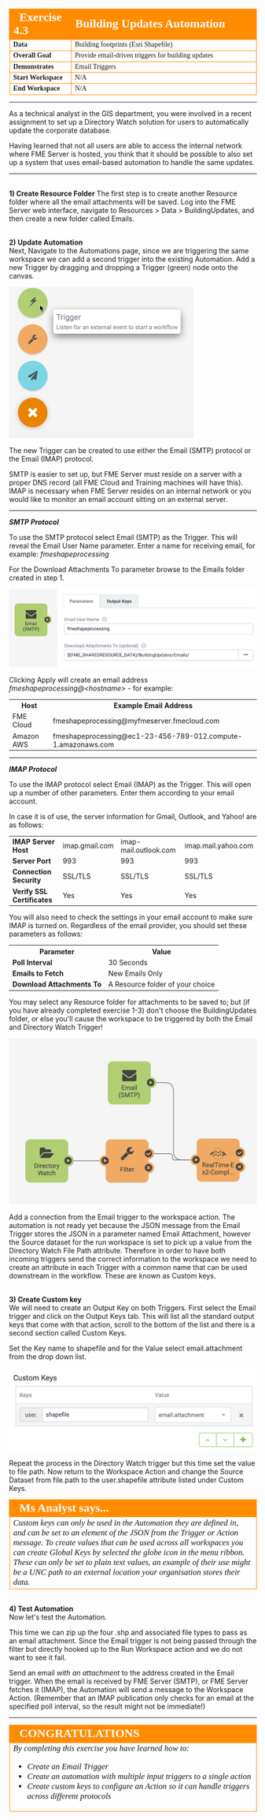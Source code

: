 <!--Instructor Notes-->

<!--Exercise Section-->


<table style="border-spacing: 0px;border-collapse: collapse;font-family:serif">
<tr>
<td width=25% style="vertical-align:middle;background-color:darkorange;border: 2px solid darkorange">
<i class="fa fa-cogs fa-lg fa-pull-left fa-fw" style="color:white;padding-right: 12px;vertical-align:text-top"></i>
<span style="color:white;font-size:x-large;font-weight: bold">Exercise 4.3</span>
</td>
<td style="border: 2px solid darkorange;background-color:darkorange;color:white">
<span style="color:white;font-size:x-large;font-weight: bold">Building Updates Automation</span>
</td>
</tr>

<tr>
<td style="border: 1px solid darkorange; font-weight: bold">Data</td>
<td style="border: 1px solid darkorange">Building footprints (Esri Shapefile)</td>
</tr>

<tr>
<td style="border: 1px solid darkorange; font-weight: bold">Overall Goal</td>
<td style="border: 1px solid darkorange">Provide email-driven triggers for building updates</td>
</tr>

<tr>
<td style="border: 1px solid darkorange; font-weight: bold">Demonstrates</td>
<td style="border: 1px solid darkorange">Email Triggers</td>
</tr>

<tr>
<td style="border: 1px solid darkorange; font-weight: bold">Start Workspace</td>
<td style="border: 1px solid darkorange">N/A</td>
</tr>

<tr>
<td style="border: 1px solid darkorange; font-weight: bold">End Workspace</td>
<td style="border: 1px solid darkorange">N/A</td>
</tr>

</table>

---

As a technical analyst in the GIS department, you were involved in a recent assignment to set up a Directory Watch solution for users to automatically update the corporate database.

Having learned that not all users are able to access the internal network where FME Server is hosted, you think that it should be possible to also set up a system that uses email-based automation to handle the same updates.

---

<br>**1) Create Resource Folder**
The first step is to create another Resource folder where all the email attachments will be saved. Log into the FME Server web interface, navigate to Resources > Data > BuildingUpdates, and then create a new folder called Emails.

<br>**2) Update Automation**
<br>Next, Navigate to the Automations page, since we are triggering the same workspace we can add a second trigger into the existing Automation. Add a new Trigger by dragging and dropping a Trigger (green) node onto the canvas.

![](./Images/Img4.425.Ex3.AddTrigger.png)

The new Trigger can be created to use either the Email (SMTP) protocol or the Email (IMAP) protocol.

SMTP is easier to set up, but FME Server must reside on a server with a proper DNS record (all FME Cloud and Training machines will have this). IMAP is necessary when FME Server resides on an internal network or you would like to monitor an email account sitting on an external server.


---

***SMTP Protocol***

To use the SMTP protocol select Email (SMTP) as the Trigger. This will reveal the Email User Name parameter. Enter a name for receiving email, for example: *fmeshapeprocessing*

For the Download Attachments To parameter browse to the Emails folder created in step 1.

![](./Images/Img4.426.Ex3.CreateSMTPTrigger.png)


Clicking Apply will create an email address *fmeshapeprocessing@&lt;hostname&gt;* - for example:

<table>
<tr><th>Host</th><th>Example Email Address</th></tr>
<tr><td>FME Cloud</td><td>fmeshapeprocessing@myfmeserver.fmecloud.com</td></tr>
<tr><td>Amazon AWS</td><td>fmeshapeprocessing@ec1-23-456-789-012.compute-1.amazonaws.com</td></tr>
</table>


---

***IMAP Protocol***

To use the IMAP protocol select Email (IMAP) as the Trigger. This will open up a number of other parameters. Enter them according to your email account.

In case it is of use, the server information for Gmail, Outlook, and Yahoo! are as follows:

<table style="border: 0px">

<tr>
<td style="font-weight: bold">IMAP Server Host</td>
<td style="">imap.gmail.com</td>
<td style="">imap-mail.outlook.com</td>
<td style="">imap.mail.yahoo.com</td>
</tr>

<tr>
<td style="font-weight: bold">Server Port</td>
<td style="">993</td>
<td style="">993</td>
<td style="">993</td>
</tr>

<tr>
<td style="font-weight: bold">Connection Security</td>
<td style="">SSL/TLS</td>
<td style="">SSL/TLS</td>
<td style="">SSL/TLS</td>
</tr>

<tr>
<td style="font-weight: bold">Verify SSL Certificates</td>
<td style="">Yes</td>
<td style="">Yes</td>
<td style="">Yes</td>
</tr>

</table>

You will also need to check the settings in your email account to make sure IMAP is turned on. Regardless of the email provider, you should set these parameters as follows:

<table style="border: 0px">

<tr>
<th style="font-weight: bold">Parameter</th>
<th style="">Value</th>
</tr>

<tr>
<td style="font-weight: bold">Poll Interval</td>
<td style="">30 Seconds</td>
</tr>

<tr>
<td style="font-weight: bold">Emails to Fetch</td>
<td style="">New Emails Only</td>
</tr>

<tr>
<td style="font-weight: bold">Download Attachments To</td>
<td style="">A Resource folder of your choice</td>
</tr>

</table>


You may select any Resource folder for attachments to be saved to; but (if you have already completed exercise 1-3) don't choose the BuildingUpdates folder, or else you'll cause the workspace to be triggered by both the Email and Directory Watch Trigger!

![](./Images/Img4.428.Ex3.CompleteAutomation.png)

Add a connection from the Email trigger to the workspace action. The automation is not ready yet because the JSON message from the Email Trigger stores the JSON in a parameter named Email Attachment, however the Source dataset for the run workspace is set to pick up a value from the Directory Watch File Path attribute. Therefore in order to have both incoming triggers send the correct information to the workspace we need to create an attribute in each Trigger with a common name that can be used downstream in the workflow. These are known as Custom keys.

<br>**3) Create Custom key**
<br>We will need to create an Output Key on both Triggers. First select the Email trigger and click on the Output Keys tab. This will list all the standard output keys that come with that action, scroll to the bottom of the list and there is a second section called Custom Keys.

Set the Key name to shapefile and for the Value select email.attachment from the drop down list.

![](./Images/Img4.427.Ex3.CreateCustomKey.png)

Repeat the process in the Directory Watch trigger but this time set the value to file path. Now return to the Workspace Action and change the Source Dataset from file.path to the user.shapefile attribute listed under Custom Keys.


<!--Person X Says Section-->

<table style="border-spacing: 0px">
<tr>
<td style="vertical-align:middle;background-color:darkorange;border: 2px solid darkorange">
<i class="fa fa-quote-left fa-lg fa-pull-left fa-fw" style="color:white;padding-right: 12px;vertical-align:text-top"></i>
<span style="color:white;font-size:x-large;font-weight: bold;font-family:serif">Ms Analyst says...</span>
</td>
</tr>

<tr>
<td style="border: 1px solid darkorange">
<span style="font-family:serif; font-style:italic; font-size:larger">
Custom keys can only be used in the Automation they are defined in, and can be set to an element of the JSON from the Trigger or Action message. To create values that can be used across all workspaces you can create Global Keys by selected the globe icon in the menu ribbon. These can only be set to plain text values, an example of their use might be a UNC path to an external location your organisation stores their data.
</span>
</td>
</tr>
</table>


<br>**4) Test Automation**
<br>Now let's test the Automation.

This time we can zip up the four .shp and associated file types to pass as an email attachment. Since the Email trigger is not being passed through the filter but directly hooked up to the Run Workspace action and we do not want to see it fail.  

Send an email *with an attachment* to the address created in the Email trigger. When the email is received by FME Server (SMTP), or FME Server fetches it (IMAP), the Automation will send a message to the Workspace Action. (Remember that an IMAP publication only checks for an email at the specified poll interval, so the result might not be immediate!)


---

<!--Exercise Congratulations Section-->

<table style="border-spacing: 0px">
<tr>
<td style="vertical-align:middle;background-color:darkorange;border: 2px solid darkorange">
<i class="fa fa-thumbs-o-up fa-lg fa-pull-left fa-fw" style="color:white;padding-right: 12px;vertical-align:text-top"></i>
<span style="color:white;font-size:x-large;font-weight: bold;font-family:serif">CONGRATULATIONS</span>
</td>
</tr>

<tr>
<td style="border: 1px solid darkorange">
<span style="font-family:serif; font-style:italic; font-size:larger">
By completing this exercise you have learned how to:
<br>
<ul><li>Create an Email Trigger</li>
<li>Create an automation with multiple input triggers to a single action</li>
<li>Create custom keys to configure an Action so it can handle triggers across different protocols</li></ul>
</span>
</td>
</tr>
</table>
